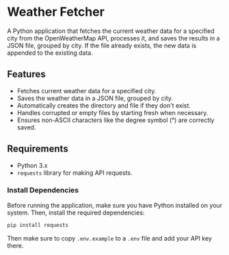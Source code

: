 # Weather Fetcher

A Python application that fetches the current weather data for a specified city from the OpenWeatherMap API, processes it, and saves the results in a JSON file, grouped by city. If the file already exists, the new data is appended to the existing data.

## Features

- Fetches current weather data for a specified city.
- Saves the weather data in a JSON file, grouped by city.
- Automatically creates the directory and file if they don't exist.
- Handles corrupted or empty files by starting fresh when necessary.
- Ensures non-ASCII characters like the degree symbol (°) are correctly saved.

## Requirements

- Python 3.x
- `requests` library for making API requests.

### Install Dependencies

Before running the application, make sure you have Python installed on your system. Then, install the required dependencies:

```bash
pip install requests
```

Then make sure to copy `.env.example` to a `.env` file and add your API key there.
